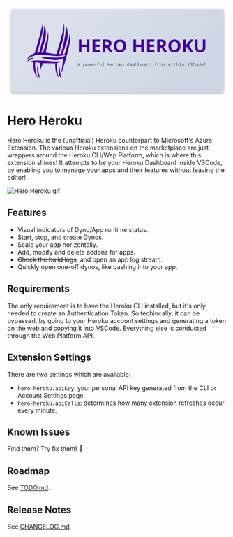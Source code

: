 <img style="margin: auto;display:block;" src="./res/hero-heroku-banner.png"/>

# Hero Heroku

Hero Heroku is the (unofficial) Heroku counterpart to Microsoft's Azure Extension. The various Heroku extensions on the marketplace are just wrappers around the Heroku CLI/Wep Platform, which is where this extension shines! It attempts to be your Heroku Dashboard inside VSCode, by enabling you to manage your apps and their features without leaving the editor!

![Hero Heroku gif](./res/hero-heroku.gif)

## Features

- Visual indicators of Dyno/App runtime status.
- Start, stop, and create Dynos.
- Scale your app horizontally.
- Add, modify and delete addons for apps.
- ~~Check the build logs~~, and open an app log stream.
- Quickly open one-off dynos, like bashing into your app.

## Requirements

The only requirement is to have the Heroku CLI installed, but it's only needed to create an Authentication Token. So techincally, it can be bypassed, by going to your Heroku account settings and generating a token on the web and copying it into VSCode. Everything else is conducted through the Web Platform API.

## Extension Settings

There are two settings which are available:

* `hero-heroku.apiKey`: your personal API key generated from the CLI or Account Settings page.
* `hero-heroku.apiCalls`: determines how many extension refreshes occur every minute.

## Known Issues

Find them? Try fix them! 🥳

## Roadmap

See [TODO.md](./TODO.md).

## Release Notes

See [CHANGELOG.md](./CHANGELOG.md).